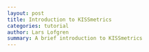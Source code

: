 ```yaml
---
layout: post
title: Introduction to KISSmetrics
categories: tutorial
author: Lars Lofgren
summary: A brief introduction to KISSmetrics
---
```

<div id="wistia_c024843e11" class="wistia-embed" data-video-width="640" data-video-height="400">&nbsp;</div>
<script charset="ISO-8859-1" src="http://fast.wistia.com/static/E-v1.js">
</script>
<script type="text/javascript">
loadKMTrackableVideo("c024843e11", "Introduction to KISSmetrics");
</script>